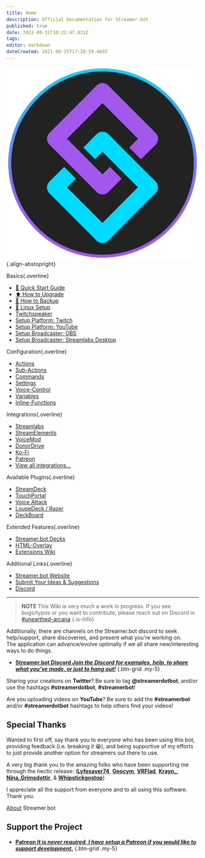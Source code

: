 ```yaml
---
title: Home
description: Official Documentation for Streamer.bot
published: true
date: 2022-08-31T10:22:47.831Z
tags: 
editor: markdown
dateCreated: 2021-08-25T17:28:59.469Z
---
```


![streamerbot.png](/logos/streamerbot.png){.align-abstopright}

<section class="overview-grid my-5">
<div>

Basics{.overline}
* [🚀 Quick Start Guide](/en/Quick-Start)
* [⬆️ How to Upgrade](/en/Update)
* [💾 How to Backup](/en/Backup)
* [🐧 Linux Setup](/en/Linux-Support)
* [<i class="mdi mdi-speaker text--twitch"></i> Twitchspeaker](/en/TwitchSpeaker)
* [Setup Platform: Twitch](/en/Platforms/Twitch)
* [Setup Platform: YouTube](/en/Platforms/YouTube)
* [Setup Broadcaster: OBS](/en/Broadcasters/OBS)
* [Setup Broadcaster: Streamlabs Desktop](/en/Broadcasters/StreamlabsDesktop)
</div>
<div>

Configuration{.overline}
- [Actions](/en/Actions)
- [Sub-Actions](/en/Sub-Actions)
- [Commands](/en/Commands)
- [Settings](/en/Settings)
- [Voice-Control](/en/Voice-Control)
- [Variables](/en/Variables)
- [Inline-Functions](/en/Inline-Functions)

</div>

<div>

Integrations{.overline}
- [Streamlabs](/en/Integrations/Streamlabs)
- [StreamElements](/en/Integrations/StreamElements)
- [VoiceMod](/en/Integrations/VoiceMod)
- [DonorDrive](/en/Integrations/DonorDrive)
- [Ko-Fi](/en/Integrations/Ko-Fi)
- [Patreon](/en/Integrations/Patreon)
- [View all integrations...](/en/Integrations)

</div>

<div>

Available Plugins{.overline}
- [StreamDeck](https://github.com/nate1280/streamdeck-Streamer.bot)
- [TouchPortal](https://www.christophecvb.com/touch-portal/plugins/streamer-bot)
- [Voice Attack](https://github.com/nate1280/voiceattack-Streamer.bot)
- [LoupeDeck / Razer](https://github.com/XeroxDev/Loupedeck-plugin-StreamerBot)
- [DeckBoard](https://github.com/rivafarabi/streamerbot-deckboard)

</div>

<div>

Extended Features{.overline}
- [Streamer.bot Decks](/en/Extended-Features/HTML-Decks)
- [HTML-Overlay](/en/Extended-Features/HTML-Overlay)
- [Extensions Wiki](https://extensions.streamer.bot)

</div>

<div>

Additional Links{.overline}
- [Streamer.bot Website](https://streamer.bot)
- [Submit Your Ideas &amp; Suggestions](https://ideas.streamer.bot)
- [Discord](https://discord.streamer.bot)

</div>
</section>

---

> **NOTE**
> This Wiki is very much a work in progress. If you see bugs/typos or you want to contribute, please reach out on Discord in [#unearthed-arcana](https://discord.streamer.bot)
{.is-info}


Additionally, there are channels on the Streamer.bot discord to seek help/support, share discoveries, and present what you're working on.  
The application can advance/evolve optimally if we all share new/interesting ways to do things.

- [<i class="mdi mdi-discord text--discord"></i> **Streamer.bot Discord *Join the Discord for examples, help, to share what you've made, or just to hang out!***](https://discord.streamer.bot)
{.btn-grid .my-5}

Sharing your creations on **Twitter**? Be sure to tag **@streamerdotbot**, and/or use the hashtags **#streamerdotbot**, **#streamerbot**!

Are you uploading videos on **YouTube**? Be sure to add the **#streamerbot** and/or **#streamerdotbot** hashtags to help others find your videos!


## Special Thanks

Wanted to first off, say thank you to everyone who has been using this bot, providing feedback (i.e. breaking it 😁), and being supportive of my efforts to just provide another option for streamers out there to use.

A very big thank you to the amazing folks who have been supporting me through the hectic release:
(**[Lyfesaver74](https://twitch.tv/lyfesaver74)**, **[Geocym](https://twitch.tv/geocym)**, **[VRFlad](https://twitch.tv/vrflad)**, **[Krayn_](https://twitch.tv/krayn_)**, **[Njna_Grimsdottir](https://twitch.tv/njna_grimsdottir)**, & **[Whipstickgostop](https://twitch.tv/whipstickgostop)**)

I appreciate all the support from everyone and to all using this software.  Thank you.

[About](/About) Streamer.bot

## Support the Project

- [<i class="mdi mdi-patreon text--patreon"></i> **Patreon *It is never required, I have setup a Patreon if you would like to support development.***](https://patreon.com/nate1280)
{.btn-grid .my-5}